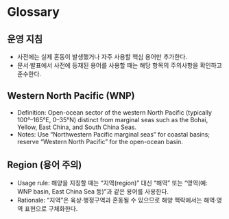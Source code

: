 # Glossary

## 운영 지침
- 사전에는 실제 혼동이 발생했거나 자주 사용할 핵심 용어만 추가한다.
- 문서·발표에서 사전에 등재된 용어를 사용할 때는 해당 항목의 주의사항을 확인하고 준수한다.


## Western North Pacific (WNP)
- Definition: Open-ocean sector of the western North Pacific (typically 100°–165°E, 0–35°N) distinct from marginal seas such as the Bohai, Yellow, East China, and South China Seas.
- Notes: Use “Northwestern Pacific marginal seas” for coastal basins; reserve “Western North Pacific” for the open-ocean basin.

## Region (용어 주의)
- Usage rule: 해양을 지칭할 때는 “지역(region)” 대신 “해역” 또는 “영역(예: WNP basin, East China Sea 등)”과 같은 용어를 사용한다.
- Rationale: “지역”은 육상·행정구역과 혼동될 수 있으므로 해양 맥락에서는 해역·영역 표현으로 구체화한다.
